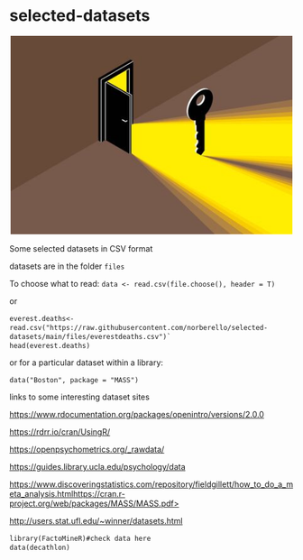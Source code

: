 # selected-datasets
<p align="center">

<a href="https://github.com/norberello/selected-datasets/tree/main/files">
         <img alt="Qries" src="opendoor.jpg"
         width=500">
      </a>
</p>

Some selected datasets in CSV format

datasets are in the folder `files`

To choose what to read:
`data <- read.csv(file.choose(), header = T)`

or

```
everest.deaths<-read.csv("https://raw.githubusercontent.com/norberello/selected-datasets/main/files/everestdeaths.csv")`
head(everest.deaths)
```

or for a particular dataset within a library:

```
data("Boston", package = "MASS")
```
                                                                                                                      
links to some interesting dataset sites

<https://www.rdocumentation.org/packages/openintro/versions/2.0.0>
 
<https://rdrr.io/cran/UsingR/>

<https://openpsychometrics.org/_rawdata/>

<https://guides.library.ucla.edu/psychology/data>

<https://www.discoveringstatistics.com/repository/fieldgillett/how_to_do_a_meta_analysis.html>https://cran.r-project.org/web/packages/MASS/MASS.pdf>
                               
<http://users.stat.ufl.edu/~winner/datasets.html>
   
```                              
library(FactoMineR)#check data here
data(decathlon)
```
                                                                                                                      
                                                                                                                      
